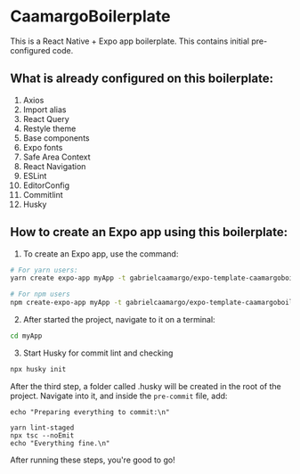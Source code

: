 # CaamargoBoilerplate

This is a React Native + Expo app boilerplate. This contains initial pre-configured code.

## What is already configured on this boilerplate:
1. Axios
2. Import alias
3. React Query
4. Restyle theme
5. Base components
6. Expo fonts
7. Safe Area Context
8. React Navigation
9. ESLint
10. EditorConfig
11. Commitlint
12. Husky

## How to create an Expo app using this boilerplate:

1. To create an Expo app, use the command:
```bash
# For yarn users:
yarn create expo-app myApp -t gabrielcaamargo/expo-template-caamargoboilerplate

# For npm users
npm create-expo-app myApp -t gabrielcaamargo/expo-template-caamargoboilerplate
```

2. After started the project, navigate to it on a terminal:
```bash
cd myApp
```

3. Start Husky for commit lint and checking
```bash
npx husky init
```

After the third step, a folder called .husky will be created in the root of the project. Navigate into it, and inside the ```pre-commit``` file, add:
```
echo "Preparing everything to commit:\n"

yarn lint-staged
npx tsc --noEmit
echo "Everything fine.\n"
```

After running these steps, you're good to go!
